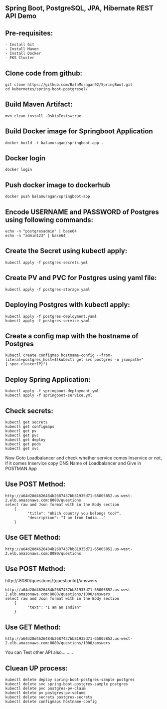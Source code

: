 ## Spring Boot, PostgreSQL, JPA, Hibernate REST API Demo

Pre-requisites:
--------
    - Install Git
    - Install Maven
    - Install Docker
    - EKS Cluster
    
Clone code from github:
-------
    git clone https://github.com/BalaMuragan92/SpringBoot.git
    cd kubernetes/spring-boot-postgresql/
    
Build Maven Artifact:
-------
    mvn clean install -DskipTests=true
 
Build Docker image for Springboot Application
--------------
    docker build -t balamuragan/springboot-app .
  
Docker login
-------------
    docker login
    
Push docker image to dockerhub
-----------
    docker push balamuragan/springboot-app

Encode USERNAME and PASSWORD of Postgres using following commands:
--------
    echo -n "postgresadmin" | base64
    echo -n "admin123" | base64
Create the Secret using kubectl apply:
-------
    kubectl apply -f postgres-secrets.yml

Create PV and PVC for Postgres using yaml file:
-----
    kubectl apply -f postgres-storage.yaml

Deploying Postgres with kubectl apply:
-----------
    kubectl apply -f postgres-deployment.yaml
    kubectl apply -f postgres-service.yaml

Create a config map with the hostname of Postgres
-------------
    kubectl create configmap hostname-config --from-literal=postgres_host=$(kubectl get svc postgres -o jsonpath="{.spec.clusterIP}")
    
Deploy Spring Application:
--------
    kubectl apply -f springboot-deployment.yml
    kubectl apply -f springboot-service.yml
    
Check secrets:
-------
    kubectl get secrets
    kubectl get configmaps
    kubectl get pv
    kubectl get pvc
    kubectl get deploy
    kubectl get pods
    kubectl get svc
    
Now Goto Loadbalancer and check whether service comes Inservice or not, If it comes Inservice copy DNS Name of Loadbalancer and Give in POSTMAN App

Use POST Method:
--------
    http://a64d28d4626484b2687437bb81935d71-65005852.us-west-2.elb.amazonaws.com:8080/questions
    select raw and Json format with in the Body section
        {
	          "title": "Which country you belongs too?",
	          "description": "I am from India..."
        }
Use GET Method:
-------
    http://a64d28d4626484b2687437bb81935d71-65005852.us-west-2.elb.amazonaws.com:8080/questions
    
Use POST Method:
--------
http://<LoadBalancer-DNS>:8080/questions/{questionId}/answers
    
    http://a64d28d4626484b2687437bb81935d71-65005852.us-west-2.elb.amazonaws.com:8080/questions/1000/answers
    select raw and Json format with in the Body section
        {
	          "text": "I am an Indian"
        }
  
Use GET Method:
-------
    http://a64d28d4626484b2687437bb81935d71-65005852.us-west-2.elb.amazonaws.com:8080/questions/1000/answers

You can Test other API also.........

Cluean UP process:
-------
    kubectl delete deploy spring-boot-postgres-sample postgres
    kubectl delete svc spring-boot-postgres-sample postgres
    kubectl delete pvc postgres-pv-claim
    kubectl delete pv postgres-pv-volume
    kubectl delete secrets postgres-secrets
    kubectl delete configmaps hostname-config
